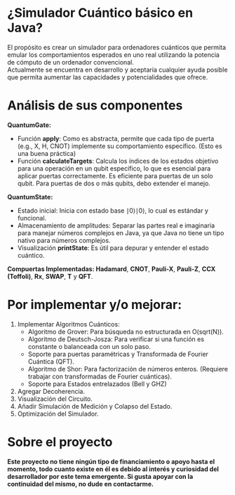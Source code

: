 # ¿Simulador Cuántico básico en Java?
<p>El propósito es crear un simulador para ordenadores cuánticos que permita emular los comportamientos esperados en uno real utilizando la potencia de cómputo de un ordenador convencional.
  <br>Actualmente se encuentra en desarrollo y aceptaría cualquier ayuda posible que permita aumentar las capacidades y potencialidades que ofrece.
</p>

# Análisis de sus componentes
<b>QuantumGate:</b>
* Función <b>apply</b>: Como es abstracta, permite que cada tipo de puerta (e.g., X, H, CNOT) implemente su comportamiento específico. (Esto es una buena práctica)
* Función <b>calculateTargets</b>: Calcula los índices de los estados objetivo para una operación en un qubit específico, lo que es esencial para aplicar puertas correctamente. Es eficiente para puertas de un solo qubit. Para puertas de dos o más qubits, debo extender el manejo.
  
<b> QuantumState:</b>
* Estado inicial: Inicia con estado base ∣0⟩∣0⟩, lo cual es estándar y funcional.
* Almacenamiento de amplitudes: Separar las partes real e imaginaria para manejar números complejos en Java, ya que Java no tiene un tipo nativo para números complejos.
* Visualización <b>printState</b>: Es útil para depurar y entender el estado cuántico.

<b> Compuertas Implementadas: </b>
<b>Hadamard</b>, <b>CNOT</b>, <b>Pauli-X</b>, <b>Pauli-Z</b>, <b>CCX (Toffoli)</b>, <b>Rx</b>, <b>SWAP</b>, <b>T</b> y <b>QFT</b>.

# Por implementar y/o mejorar:
1. Implementar Algoritmos Cuánticos:
   -    Algoritmo de Grover: Para búsqueda no estructurada en O(sqrt(N)).
   -    Algoritmo de Deutsch-Josza: Para verificar si una función es constante o balanceada con un solo paso.
   -    Soporte para puertas paramétricas y Transformada de Fourier Cuántica (QFT).
   -    Algoritmo de Shor: Para factorización de números enteros. (Requiere trabajar con transformadas de Fourier cuánticas).
   -    Soporte para Estados entrelazados (Bell y GHZ)
2. Agregar Decoherencia.
3. Visualización del Circuito.
4. Añadir Simulación de Medición y Colapso del Estado.
5. Optimización del Simulador.

# Sobre el proyecto
<p><b>Este proyecto no tiene ningún tipo de financiamiento o apoyo hasta el momento, todo cuanto existe en él es debido al interés y curiosidad del desarrollador por este tema emergente. 
  Si gusta apoyar con la continuidad del mismo, no dude en contactarme.</b></p>
